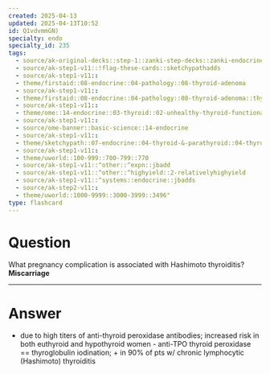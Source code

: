 ```yaml
---
created: 2025-04-13
updated: 2025-04-13T10:52
id: Q1vdvmmGN)
specialty: endo
specialty_id: 235
tags:
  - source/ak-original-decks::step-1::zanki-step-decks::zanki-endocrine::endocrine-pathology
  - source/ak-step1-v11::!flag-these-cards::sketchypathadds
  - source/ak-step1-v11::
  - theme/firstaid::08-endocrine::04-pathology::08-thyroid-adenoma
  - source/ak-step1-v11::
  - theme/firstaid::08-endocrine::04-pathology::08-thyroid-adenoma::thyroid-nodule
  - source/ak-step1-v11::
  - theme/ome::14-endocrine::03-thyroid::02-unhealthy-thyroid-functional-disorders
  - source/ak-step1-v11::
  - source/ome-banner::basic-science::14-endocrine
  - source/ak-step1-v11::
  - theme/sketchypath::07-endocrine::04-thyroid-&-parathyroid::04-thyroid-nodules-&-cancer
  - source/ak-step1-v11::
  - theme/uworld::100-999::700-799::770
  - source/ak-step1-v11::^other::^expn::jbadd
  - source/ak-step1-v11::^other::^highyield::2-relativelyhighyield
  - source/ak-step1-v11::^systems::endocrine::jbadds
  - source/ak-step2-v11::
  - theme/uworld::1000-9999::3000-3999::3496"
type: flashcard
---
```


# Question
What pregnancy complication is associated with Hashimoto thyroiditis?   **Miscarriage**

---

# Answer
* due to high titers of anti-thyroid peroxidase antibodies; increased risk in both euthyroid and hypothyroid women - anti-TPO thyroid peroxidase == thyroglobulin iodination; + in 90% of pts w/ chronic lymphocytic (Hashimoto) thyroiditis